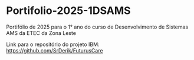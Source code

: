 # Portifolio-2025-1DSAMS
Portifólio de 2025 para o 1° ano do curso de Desenvolvimento de Sistemas AMS da ETEC da Zona Leste

Link para o repositório do projeto IBM: https://github.com/SrDerik/FuturusCare
